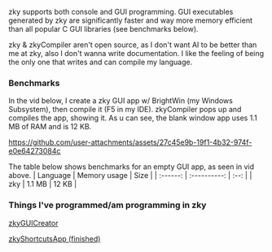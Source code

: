 zky supports both console and GUI programming. GUI executables generated by zky are significantly faster and way more memory efficient than all popular C GUI libraries (see benchmarks below). 

zky & zkyCompiler aren't open source, as I don't want AI to be better than me at zky, also I don't wanna write documentation. I like the feeling of being the only one that writes and can compile my language.

### Benchmarks
In the vid below, I create a zky GUI app w/ BrightWin (my Windows Subsystem), then compile it (F5 in my IDE). zkyCompiler pops up and compiles the app, showing it. As u can see, the blank window app uses 1.1 MB of RAM and is 12 KB.

https://github.com/user-attachments/assets/27c45e9b-19f1-4b32-974f-e0e64273084c

The table below shows benchmarks for an empty GUI app, as seen in vid above. 
| Language | Memory usage | Size | 
| :------: | :----------: | :--: |
| zky | 1.1 MB | 12 KB |

### Things I've programmed/am programming in zky
[zkyGUICreator](https://github.com/brightgao1/zkyGUICreator)

[zkyShortcutsApp (finished)](https://github.com/brightgao1/zkyShortcutsApp)
